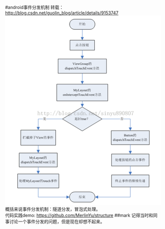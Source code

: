 #android事件分发机制
转载：http://blog.csdn.net/guolin_blog/article/details/9153747<br>
![](https://github.com/MerlinYu/blog/raw/master/blog_file/android/flow_control/dispath_event.png)<br>
概括来说事件分发机制：隧道分发，冒泡式处理。<br>
代码实践demo:
https://github.com/MerlinYu/structure
##mark
记得当时和同事讨论一个事件分发的问题，但是现在却想不起来。
